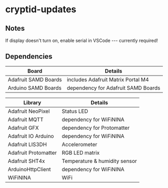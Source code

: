 # cryptid-updates

## Notes

If display doesn't turn on, enable serial in VSCode --- currently required!

## Dependencies

Board | Details
---|---
Adafruit SAMD Boards | includes Adafruit Matrix Portal M4
Arduino SAMD Boards | dependency for Adafruit SAMD Boards

Library | Details
---|---
Adafruit NeoPixel | Status LED
Adafruit MQTT | dependency for WiFiNINA
Adafruit GFX | dependency for Protomatter
Adafruit IO Arduino | dependency for WiFiNINA
Adafruit LIS3DH | Accelerometer
Adafruit Protomatter | RGB LED matrix
Adafruit SHT4x | Temperature & humidity sensor
ArduinoHttpClient | dependency for WiFiNINA
WiFiNINA | WiFi
